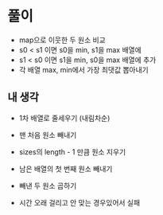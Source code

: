 # 풀이

- map으로 이웃한 두 원소 비교
- s0 < s1 이면 s0을 min, s1을 max 배열에
- s1 < s0 이면 s1을 min, s0을 max 배열에 추가
- 각 배열 max, min에서 가장 최댓값 뽑아내기

## 내 생각

- 1차 배열로 줄세우기 (내림차순)
- 맨 처음 원소 빼내기
- sizes의 length - 1 만큼 원소 지우기
- 남은 배열의 첫 번째 원소 빼내기
- 빼낸 두 원소 곱하기

- 시간 오래 걸리고 안 맞는 경우있어서 실패
